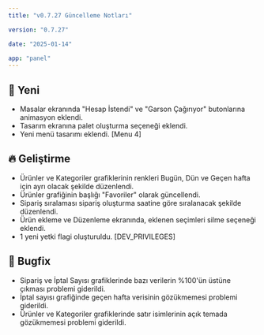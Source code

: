 ```yaml
---
title: "v0.7.27 Güncelleme Notları"

version: "0.7.27"

date: "2025-01-14"

app: "panel"
---
```

## 🚀 Yeni

- Masalar ekranında "Hesap İstendi" ve "Garson Çağırıyor" butonlarına animasyon eklendi.
- Tasarım ekranına palet oluşturma seçeneği eklendi.
- Yeni menü tasarımı eklendi. [Menu 4]


## 🔥 Geliştirme

- Ürünler ve Kategoriler grafiklerinin renkleri Bugün, Dün ve Geçen hafta için ayrı olacak şekilde düzenlendi.
- Ürünler grafiğinin başlığı "Favoriler" olarak güncellendi.
- Sipariş sıralaması sipariş oluşturma saatine göre sıralanacak şekilde düzenlendi.
- Ürün ekleme ve Düzenleme ekranında, eklenen seçimleri silme seçeneği eklendi.
- 1 yeni yetki flagi oluşturuldu. [DEV_PRIVILEGES]


## 🐛 Bugfix

- Sipariş ve İptal Sayısı grafiklerinde bazı verilerin %100'ün üstüne çıkması problemi giderildi.
- İptal sayısı grafiğinde geçen hafta verisinin gözükmemesi problemi giderildi.
- Ürünler ve Kategoriler grafiklerinde satır isimlerinin açık temada gözükmemesi problemi giderildi.
